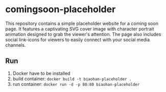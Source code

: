 # comingsoon-placeholder
This repository contains a simple placeholder website for a coming soon page. It features a captivating SVG cover image with character portrait animation designed to grab the viewer's attention. The page also includes social link-icons for viewers to easily connect with your social media channels.

## Run
1. Docker have to be installed
2. build container: `docker build -t biaohan-placeholder .`
2. run container: `docker run -d -p 80:80 biaohan-placeholder`
